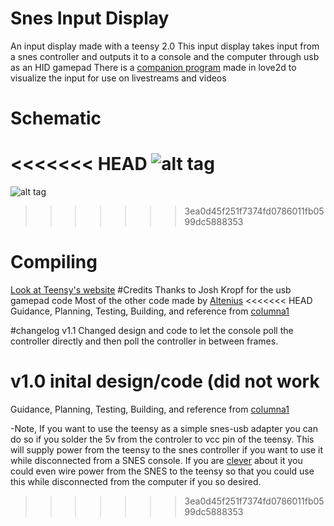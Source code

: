 # Snes Input Display
An input display made with a teensy 2.0
This input display takes input from a snes controller and outputs it to a console and the computer through usb as an HID gamepad
There is a [companion program](https://github.com/columna1/Love2d-SNES-Input-Display/) made in love2d to visualize the input for use on livestreams and videos
# Schematic
<<<<<<< HEAD
![alt tag](https://raw.github.com/columna1/Snes-input-display/master/schematic-v1.1.png)
=======
![alt tag](https://raw.github.com/columna1/Snes-input-display/master/schematic-v1.0.png)
>>>>>>> 3ea0d45f251f7374fd0786011fb0599dc5888353
# Compiling
[Look at Teensy's website](https://www.pjrc.com/teensy/first_use.html)
#Credits
Thanks to Josh Kropf for the usb gamepad code
Most of the other code made by [Altenius](https://github.com/Altenius)
<<<<<<< HEAD
Guidance, Planning, Testing, Building, and reference from [columna1](https://github.com/columna1)

#changelog
v1.1 Changed design and code to let the console poll the controller directly and then poll the controller in between frames.

v1.0
inital design/code
(did not work
=======

Guidance, Planning, Testing, Building, and reference from [columna1](https://github.com/columna1)

-Note, If you want to use the teensy as a simple snes-usb adapter you can do so if you solder the 5v from the controler to vcc pin of the teensy. This will supply power from the teensy to the snes controller if you want to use it while disconnected from a SNES console. If you are [clever](https://www.pjrc.com/teensy/external_power.html) about it you could even wire power from the SNES to the teensy so that you could use this while disconnected from the computer if you so desired.
>>>>>>> 3ea0d45f251f7374fd0786011fb0599dc5888353
